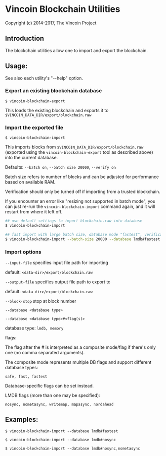 # Vincoin Blockchain Utilities

Copyright (c) 2014-2017, The Vincoin Project

## Introduction

The blockchain utilities allow one to import and export the blockchain.

## Usage:

See also each utility's "--help" option.

### Export an existing blockchain database

`$ vincoin-blockchain-export`

This loads the existing blockchain and exports it to `$VINCOIN_DATA_DIR/export/blockchain.raw`

### Import the exported file

`$ vincoin-blockchain-import`

This imports blocks from `$VINCOIN_DATA_DIR/export/blockchain.raw` (exported using the
`vincoin-blockchain-export` tool as described above) into the current database.

Defaults: `--batch on`, `--batch size 20000`, `--verify on`

Batch size refers to number of blocks and can be adjusted for performance based on available RAM.

Verification should only be turned off if importing from a trusted blockchain.

If you encounter an error like "resizing not supported in batch mode", you can just re-run
the `vincoin-blockchain-import` command again, and it will restart from where it left off.

```bash
## use default settings to import blockchain.raw into database
$ vincoin-blockchain-import

## fast import with large batch size, database mode "fastest", verification off
$ vincoin-blockchain-import --batch-size 20000 --database lmdb#fastest --verify off

```

### Import options

`--input-file`
specifies input file path for importing

default: `<data-dir>/export/blockchain.raw`

`--output-file`
specifies output file path to export to

default: `<data-dir>/export/blockchain.raw`

`--block-stop`
stop at block number

`--database <database type>`

`--database <database type>#<flag(s)>`

database type: `lmdb, memory`

flags:

The flag after the # is interpreted as a composite mode/flag if there's only
one (no comma separated arguments).

The composite mode represents multiple DB flags and support different database types:

`safe, fast, fastest`

Database-specific flags can be set instead.

LMDB flags (more than one may be specified):

`nosync, nometasync, writemap, mapasync, nordahead`

## Examples:

```
$ vincoin-blockchain-import --database lmdb#fastest

$ vincoin-blockchain-import --database lmdb#nosync

$ vincoin-blockchain-import --database lmdb#nosync,nometasync
```
